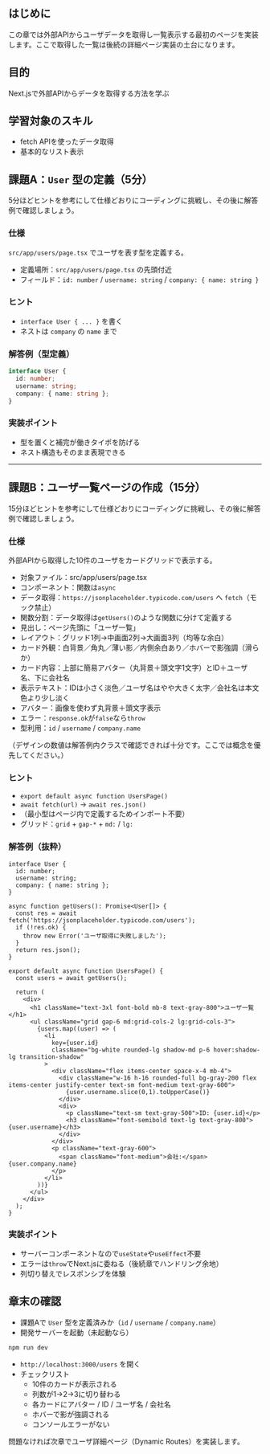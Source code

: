 ## はじめに

この章では外部APIからユーザデータを取得し一覧表示する最初のページを実装します。ここで取得した一覧は後続の詳細ページ実装の土台になります。

## 目的

Next.jsで外部APIからデータを取得する方法を学ぶ

## 学習対象のスキル

- fetch APIを使ったデータ取得
- 基本的なリスト表示

## 課題A：`User` 型の定義（5分）

5分ほどヒントを参考にして仕様どおりにコーディングに挑戦し、その後に解答例で確認しましょう。

### 仕様

`src/app/users/page.tsx` でユーザを表す型を定義する。

- 定義場所：`src/app/users/page.tsx` の先頭付近
- フィールド：`id: number` / `username: string` / `company: { name: string }`

### ヒント

- `interface User { ... }` を書く
- ネストは `company` の `name` まで

### 解答例（型定義）

```ts
interface User {
  id: number;
  username: string;
  company: { name: string };
}
```

### 実装ポイント

- 型を置くと補完が働きタイポを防げる
- ネスト構造もそのまま表現できる

---

## 課題B：ユーザ一覧ページの作成（15分）

15分ほどヒントを参考にして仕様どおりにコーディングに挑戦し、その後に解答例で確認しましょう。

### 仕様

外部APIから取得した10件のユーザをカードグリッドで表示する。

- 対象ファイル：src/app/users/page.tsx
- コンポーネント：関数は`async`
- データ取得：`https://jsonplaceholder.typicode.com/users` へ `fetch`（モック禁止）
- 関数分割：データ取得は`getUsers()`のような関数に分けて定義する
- 見出し：ページ先頭に「ユーザ一覧」
- レイアウト：グリッド1列→中画面2列→大画面3列（均等な余白）
- カード外観：白背景／角丸／薄い影／内側余白あり／ホバーで影強調（滑らか）
- カード内容：上部に簡易アバター（丸背景＋頭文字1文字）とID＋ユーザ名、下に会社名
- 表示テキスト：IDは小さく淡色／ユーザ名はやや大きく太字／会社名は本文色より少し淡く
- アバター：画像を使わず丸背景＋頭文字表示
- エラー：`response.ok`が`false`なら`throw`
- 型利用：`id` / `username` / `company.name`

（デザインの数値は解答例内クラスで確認できれば十分です。ここでは概念を優先してください。）

### ヒント

- `export default async function UsersPage()`
- `await fetch(url)` → `await res.json()`
- （最小型はページ内で定義するためインポート不要）
- グリッド：`grid` + `gap-*` + `md:` / `lg:`


### 解答例（抜粋）

```tsx
interface User {
  id: number;
  username: string;
  company: { name: string };
}

async function getUsers(): Promise<User[]> {
  const res = await fetch('https://jsonplaceholder.typicode.com/users');
  if (!res.ok) {
    throw new Error('ユーザ取得に失敗しました');
  }
  return res.json();
}

export default async function UsersPage() {
  const users = await getUsers();

  return (
    <div>
      <h1 className="text-3xl font-bold mb-8 text-gray-800">ユーザ一覧</h1>
      <ul className="grid gap-6 md:grid-cols-2 lg:grid-cols-3">
        {users.map((user) => (
          <li
            key={user.id}
            className="bg-white rounded-lg shadow-md p-6 hover:shadow-lg transition-shadow"
          >
            <div className="flex items-center space-x-4 mb-4">
              <div className="w-16 h-16 rounded-full bg-gray-200 flex items-center justify-center text-sm font-medium text-gray-600">
                {user.username.slice(0,1).toUpperCase()}
              </div>
              <div>
                <p className="text-sm text-gray-500">ID: {user.id}</p>
                <h3 className="font-semibold text-lg text-gray-800">{user.username}</h3>
              </div>
            </div>
            <p className="text-gray-600">
              <span className="font-medium">会社:</span> {user.company.name}
            </p>
          </li>
        ))}
      </ul>
    </div>
  );
}
```

### 実装ポイント

- サーバーコンポーネントなので`useState`や`useEffect`不要
- エラーは`throw`でNext.jsに委ねる（後続章でハンドリング余地）
- 列切り替えでレスポンシブを体験

## 章末の確認

- 課題Aで `User` 型を定義済みか（`id` / `username` / `company.name`）
- 開発サーバーを起動（未起動なら）
```bash
npm run dev
```
- `http://localhost:3000/users` を開く
- チェックリスト
  - 10件のカードが表示される
  - 列数が1→2→3に切り替わる
  - 各カードにアバター / ID / ユーザ名 / 会社名
  - ホバーで影が強調される
  - コンソールエラーがない

問題なければ次章でユーザ詳細ページ（Dynamic Routes）を実装します。
